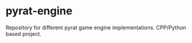 # pyrat-engine
Repository for different pyrat game engine implementations. CPP/Python based project.

